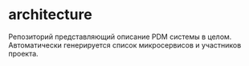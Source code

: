 # architecture
Репозиторий представляющий описание PDM системы в целом. Автоматически генерируется список микросервисов и участников проекта.

